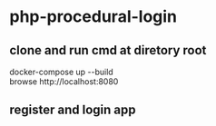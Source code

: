# php-procedural-login
## clone and run cmd at diretory root
 docker-compose up --build \
 browse http://localhost:8080 
## register and login app
